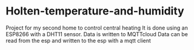 # Holten-temperature-and-humidity
Project for my second home to control central heating
It is done using an ESP8266 with a DHT11 sensor.
Data is written to MQTTcloud
Data can be read from the esp and written to the esp with a mqtt client
